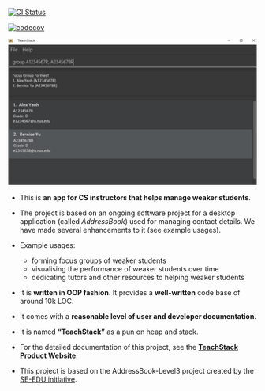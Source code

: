 [![CI Status](https://github.com/AY2324S2-CS2103T-T09-1/tp/workflows/Java%20CI/badge.svg)](https://github.com/AY2324S2-CS2103T-T09-1/tp/actions)

[![codecov](https://codecov.io/gh/AY2324S2-CS2103T-T09-1/tp/graph/badge.svg?token=7WFJBKE6LA)](https://codecov.io/gh/AY2324S2-CS2103T-T09-1/tp)

![Ui](docs/images/Ui.png)

* This is **an app for CS instructors that helps manage weaker students**.<br>
* The project is based on an ongoing software project for a desktop application (called _AddressBook_) used for managing contact details. We have made several enhancements to it (see example usages).

* Example usages:
  * forming focus groups of weaker students
  * visualising the performance of weaker students over time
  * dedicating tutors and other resources to helping weaker students

* It is **written in OOP fashion**. It provides a **well-written** code base of around 10k LOC.
* It comes with a **reasonable level of user and developer documentation**.
* It is named **“TeachStack”** as a pun on heap and stack.

* For the detailed documentation of this project, see the **[TeachStack Product Website](https://ay2324s2-cs2103t-t09-1.github.io/tp/)**.
* This project is based on the AddressBook-Level3 project created by the [SE-EDU initiative](https://se-education.org).
